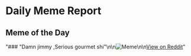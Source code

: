# Daily Meme Report

## Meme of the Day
"### \"Damn jimmy ,Serious gourmet shi\"\n\n![Meme](https://i.redd.it/l2uyl41vgckd1.gif)\n\n[View on Reddit](https://redd.it/1ez4ak3)"
